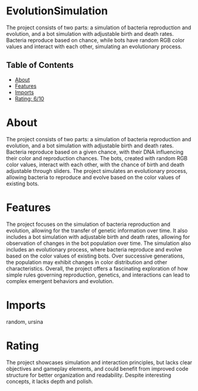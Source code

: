 # EvolutionSimulation

The project consists of two parts: a simulation of bacteria reproduction and evolution, and a bot simulation with adjustable birth and death rates. Bacteria reproduce based on chance, while bots have random RGB color values and interact with each other, simulating an evolutionary process.

## Table of Contents

- [About](#about)
- [Features](#features)
- [Imports](#Imports)
- [Rating: 6/10](#Rating)

# About

The project consists of two parts: a simulation of bacteria reproduction and evolution, and a bot simulation with adjustable birth and death rates. Bacteria reproduce based on a given chance, with their DNA influencing their color and reproduction chances. The bots, created with random RGB color values, interact with each other, with the chance of birth and death adjustable through sliders. The project simulates an evolutionary process, allowing bacteria to reproduce and evolve based on the color values of existing bots.

# Features

The project focuses on the simulation of bacteria reproduction and evolution, allowing for the transfer of genetic information over time. It also includes a bot simulation with adjustable birth and death rates, allowing for observation of changes in the bot population over time. The simulation also includes an evolutionary process, where bacteria reproduce and evolve based on the color values of existing bots. Over successive generations, the population may exhibit changes in color distribution and other characteristics. Overall, the project offers a fascinating exploration of how simple rules governing reproduction, genetics, and interactions can lead to complex emergent behaviors and evolution.


# Imports

random, ursina

# Rating

The project showcases simulation and interaction principles, but lacks clear objectives and gameplay elements, and could benefit from improved code structure for better organization and readability. Despite interesting concepts, it lacks depth and polish.
